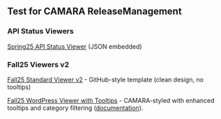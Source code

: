 ## Test for CAMARA ReleaseManagement

### API Status Viewers

[Spring25 API Status Viewer](https://hdamker.github.io/test/spring25-confluence-viewer.html) (JSON embedded)

### Fall25 Viewers v2

[Fall25 Standard Viewer v2](https://hdamker.github.io/test/test-fall25-viewer-v2.html) - GitHub-style template (clean design, no tooltips)

[Fall25 WordPress Viewer with Tooltips](https://hdamker.github.io/test/test-viewer-fall25-wordpress.html) - CAMARA-styled with enhanced tooltips and category filtering ([documentation](README-wordpress-viewer.md)). 
